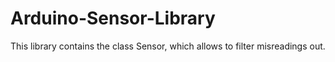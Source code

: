 # Arduino-Sensor-Library
This library contains the class Sensor, which allows to filter misreadings out. 
